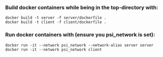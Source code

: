 ### Build docker containers while being in the top-directory with:
```console
docker build -t server -f server/dockerfile .
docker build -t client -f client/dockerfile .
```
### Run docker containers with (ensure you psi_network is set):
```console
docker run -it --network psi_network --network-alias server server
docker run -it --network psi_network client
```
